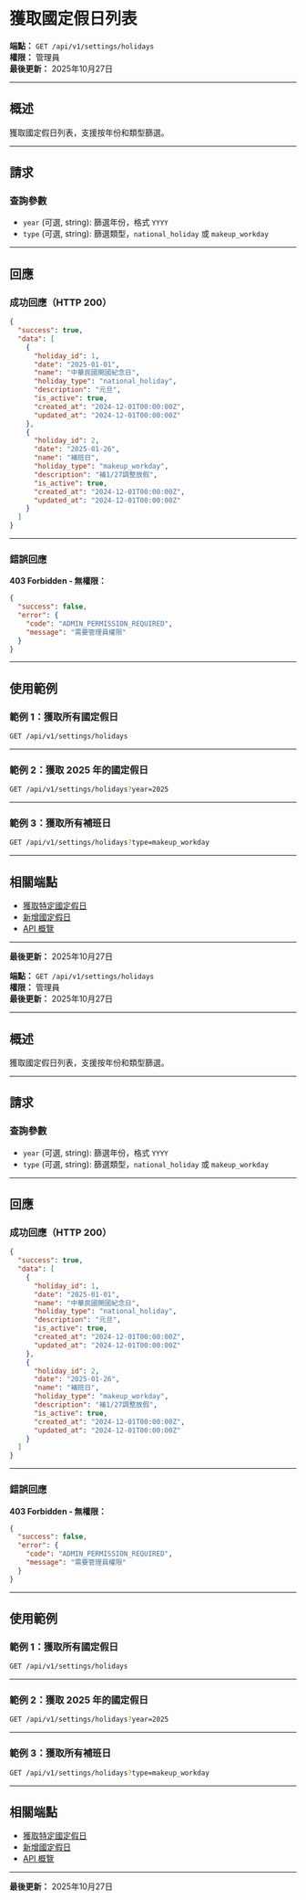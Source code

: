 # 獲取國定假日列表

**端點：** `GET /api/v1/settings/holidays`  
**權限：** 管理員  
**最後更新：** 2025年10月27日

---

## 概述

獲取國定假日列表，支援按年份和類型篩選。

---

## 請求

### 查詢參數

- `year` (可選, string): 篩選年份，格式 `YYYY`
- `type` (可選, string): 篩選類型，`national_holiday` 或 `makeup_workday`

---

## 回應

### 成功回應（HTTP 200）

```json
{
  "success": true,
  "data": [
    {
      "holiday_id": 1,
      "date": "2025-01-01",
      "name": "中華民國開國紀念日",
      "holiday_type": "national_holiday",
      "description": "元旦",
      "is_active": true,
      "created_at": "2024-12-01T00:00:00Z",
      "updated_at": "2024-12-01T00:00:00Z"
    },
    {
      "holiday_id": 2,
      "date": "2025-01-26",
      "name": "補班日",
      "holiday_type": "makeup_workday",
      "description": "補1/27調整放假",
      "is_active": true,
      "created_at": "2024-12-01T00:00:00Z",
      "updated_at": "2024-12-01T00:00:00Z"
    }
  ]
}
```

---

### 錯誤回應

**403 Forbidden - 無權限：**
```json
{
  "success": false,
  "error": {
    "code": "ADMIN_PERMISSION_REQUIRED",
    "message": "需要管理員權限"
  }
}
```

---

## 使用範例

### 範例 1：獲取所有國定假日

```bash
GET /api/v1/settings/holidays
```

---

### 範例 2：獲取 2025 年的國定假日

```bash
GET /api/v1/settings/holidays?year=2025
```

---

### 範例 3：獲取所有補班日

```bash
GET /api/v1/settings/holidays?type=makeup_workday
```

---

## 相關端點

- [獲取特定國定假日](./獲取特定國定假日.md)
- [新增國定假日](./新增國定假日.md)
- [API 概覽](./_概覽.md)

---

**最後更新：** 2025年10月27日



**端點：** `GET /api/v1/settings/holidays`  
**權限：** 管理員  
**最後更新：** 2025年10月27日

---

## 概述

獲取國定假日列表，支援按年份和類型篩選。

---

## 請求

### 查詢參數

- `year` (可選, string): 篩選年份，格式 `YYYY`
- `type` (可選, string): 篩選類型，`national_holiday` 或 `makeup_workday`

---

## 回應

### 成功回應（HTTP 200）

```json
{
  "success": true,
  "data": [
    {
      "holiday_id": 1,
      "date": "2025-01-01",
      "name": "中華民國開國紀念日",
      "holiday_type": "national_holiday",
      "description": "元旦",
      "is_active": true,
      "created_at": "2024-12-01T00:00:00Z",
      "updated_at": "2024-12-01T00:00:00Z"
    },
    {
      "holiday_id": 2,
      "date": "2025-01-26",
      "name": "補班日",
      "holiday_type": "makeup_workday",
      "description": "補1/27調整放假",
      "is_active": true,
      "created_at": "2024-12-01T00:00:00Z",
      "updated_at": "2024-12-01T00:00:00Z"
    }
  ]
}
```

---

### 錯誤回應

**403 Forbidden - 無權限：**
```json
{
  "success": false,
  "error": {
    "code": "ADMIN_PERMISSION_REQUIRED",
    "message": "需要管理員權限"
  }
}
```

---

## 使用範例

### 範例 1：獲取所有國定假日

```bash
GET /api/v1/settings/holidays
```

---

### 範例 2：獲取 2025 年的國定假日

```bash
GET /api/v1/settings/holidays?year=2025
```

---

### 範例 3：獲取所有補班日

```bash
GET /api/v1/settings/holidays?type=makeup_workday
```

---

## 相關端點

- [獲取特定國定假日](./獲取特定國定假日.md)
- [新增國定假日](./新增國定假日.md)
- [API 概覽](./_概覽.md)

---

**最後更新：** 2025年10月27日



